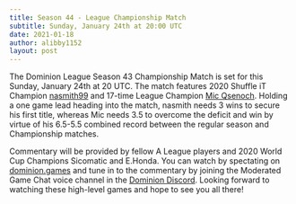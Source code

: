 ```yaml
---
title: Season 44 - League Championship Match
subtitle: Sunday, January 24th at 20:00 UTC
date: 2021-01-18
author: alibby1152
layout: post
---
```

The Dominion League Season 43 Championship Match is set for this Sunday, January 24th at 20 UTC. The match features 2020 Shuffle iT Champion [nasmith99](https://dominionleague.org/player_database?player=nasmith99) and 17-time League Champion [Mic Qsenoch](http://dominionleague.org/player_database?player=Mic%20Qsenoch). Holding a one game lead heading into the match, nasmith needs 3 wins to secure his first title, whereas Mic needs 3.5 to overcome the deficit and win by virtue of his 6.5-5.5 combined record between the regular season and Championship matches.

Commentary will be provided by fellow A League players and 2020 World Cup Champions Sicomatic and E.Honda. You can watch by spectating on [dominion.games](https://dominion.games/) and tune in to the commentary by joining the Moderated Game Chat voice channel in the [Dominion Discord](https://discord.gg/vMmmMBu). Looking forward to watching these high-level games and hope to see you all there!